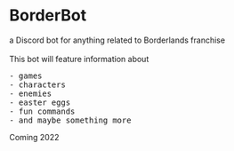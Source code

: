 # BorderBot
a Discord bot for anything related to Borderlands franchise <br><br>
This bot will feature information about 
<pre>
- games
- characters
- enemies
- easter eggs
- fun commands
- and maybe something more
</pre>

Coming 2022
